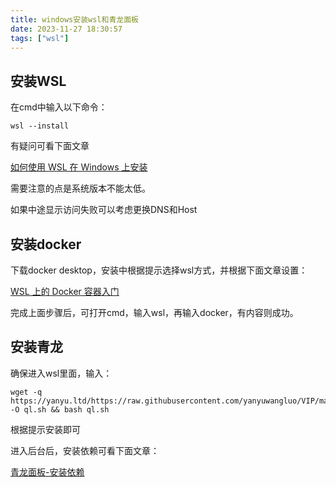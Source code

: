 ```yaml
---
title: windows安装wsl和青龙面板
date: 2023-11-27 18:30:57
tags: ["wsl"]
---
```


## **安装WSL**

在cmd中输入以下命令：

```
wsl --install
```

有疑问可看下面文章

[如何使用 WSL 在 Windows 上安装](Linuxlearn.microsoft.com/zh-cn/windows/wsl/install)

需要注意的点是系统版本不能太低。

如果中途显示访问失败可以考虑更换DNS和Host

## 安装docker

下载docker desktop，安装中根据提示选择wsl方式，并根据下面文章设置：

[WSL 上的 Docker 容器入门](learn.microsoft.com/zh-cn/windows/wsl/tutorials/wsl-containers)

完成上面步骤后，可打开cmd，输入wsl，再输入docker，有内容则成功。

## 安装青龙

确保进入wsl里面，输入：

```
wget -q https://yanyu.ltd/https://raw.githubusercontent.com/yanyuwangluo/VIP/main/Scripts/sh/ql.sh -O ql.sh && bash ql.sh
```

根据提示安装即可

进入后台后，安装依赖可看下面文章：

[青龙面板-安装依赖](https://help.yunjiutian.com/project-1/doc-75/)



